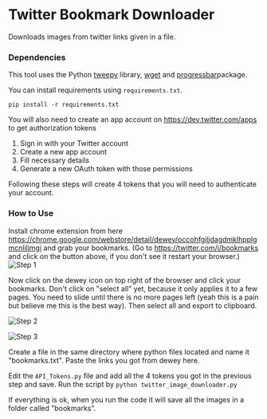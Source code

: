 # Twitter Bookmark Downloader
Downloads images from twitter links given in a file.

### Dependencies

This tool uses the Python [tweepy](www.tweepy.org) library, [wget](https://www.gnu.org/software/wget/) and [progressbar](https://pypi.org/project/progressbar2/)package.

You can install requirements using `requirements.txt`.

`pip install -r requirements.txt`

You will also need to create an app account on https://dev.twitter.com/apps to get authorization tokens

1. Sign in with your Twitter account
2. Create a new app account
3. Fill necessary details
4. Generate a new OAuth token with those permissions

Following these steps will create 4 tokens that you will need to authenticate your account.

### How to Use
Install chrome extension from here https://chrome.google.com/webstore/detail/dewey/occohfgiljdagdmklhpplgmcnliljmgi and grab your bookmarks. (Go to https://twitter.com/i/bookmarks and click on the button above, if you don't see it restart your browser.) 
![Step 1](https://i.imgur.com/zamrINN.jpg)

Now click on the dewey icon on top right of the browser and click your bookmarks. Don't click on "select all" yet, because it only applies it to a few pages. You need to slide until there is no more pages left (yeah this is a pain but believe me this is the best way). Then select all and export to clipboard.

![Step 2](https://i.imgur.com/5NyNA9F.jpg)

![Step 3](https://i.imgur.com/7Ndcqge.jpg)

Create a file in the same directory where python files located and name it "bookmarks.txt". Paste the links you got from dewey here.

Edit the `API_Tokens.py` file and add all the 4 tokens you got in the previous step and save.
Run the script by `python twitter_image_downloader.py`

If everything is ok, when you run the code it will save all the images in a folder called "bookmarks". 

